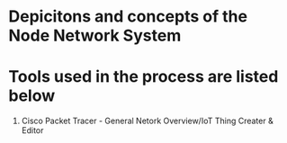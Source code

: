 # Depicitons and concepts of the Node Network System

# Tools used in the process are listed below

1. Cisco Packet Tracer - General Netork Overview/IoT Thing Creater & Editor

